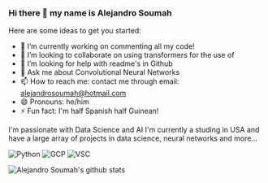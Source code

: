 

### Hi there 👋 my name is Alejandro Soumah

Here are some ideas to get you started:

- 🔭 I’m currently working on commenting all my code!
- 👯 I’m looking to collaborate on using transformers for the use of 
- 🤔 I’m looking for help with readme's in Github
- 💬 Ask me about Convolutional Neural Networks
- 📫 How to reach me: contact me through email: alejandrosoumah@hotmail.com
- 😄 Pronouns: he/him
- ⚡ Fun fact: I'm half Spanish half Guinean!


I'm passionate with Data Science and AI I'm currently a studing in USA and have a large array of projects in data science, neural networks and more...

![Python](https://img.shields.io/badge/-Python-f7c437?style=flat-square&logo=python&logoColor=black) ![GCP](https://img.shields.io/badge/-Google%20Cloud-4285F4?style=flat-square&logo=google%20cloud&logoColor=white) ![VSC](https://img.shields.io/badge/-Visual%20Studio%20Code-007ACC?style=flat-square&logo=Visual%20Studio%20Code&logoColor=white)

![Alejandro Soumah's github stats](https://github-readme-stats.vercel.app/api?username=AlejandroSoumah&count_private=true&show_icons=true&theme=algolia)
